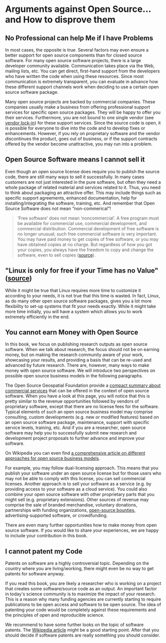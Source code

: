 # Arguments against Open Source... and How to disprove them

## No Professional can help Me if I have Problems

In most cases, the opposite is true. Several factors may even ensure a better support for open source components than for closed source software. 
For many open source software projects, there is a large developer community available. Communication takes place via the Web, mailing lists, etc. You can get direct, first-hand support from the developers who have written the code when using these resources. Since most communication is extremely transparent, you can evaluate in advance how these different support channels work when deciding to use a certain open source software package.

Many open source projects are backed by commercial companies. These companies usually make a business from offering professional support services for specific open source packages. They will be happy to offer you their services. Furthermore, you are not bound to one single vendor (see [vendor lock-in](https://en.wikipedia.org/wiki/Vendor_lock-in)) for these support services. Since the source code is open, it is possible for everyone to dive into the code and to develop fixes or enhancements. However, if you rely on proprietary software and the vendor discontinues the product, goes out of business, or if the support contracts offered by the vendor become unattractive, you may run into a problem.


## Open Source Software means I cannot sell it

Even though an open source license does require you to publish the source code, there are still many ways to sell it successfully. In many cases customers are not just interested in the pure software, but often they need a whole package of related material and services related to it. Thus, you need to think about packaging an attractive offer. This may include things such as specific support agreements, enhanced documentation, help for installing/integrating the software, training, etc.
And remember that Open Source Software does not mean “non-commerical”! 
> <i class="octicon octicon-quote"></i> ’Free software’ does not mean ‘noncommercial’. A free program must be available for commercial use, commercial development, and commercial distribution. Commercial development of free software is no longer unusual; such free commercial software is very important. You may have paid money to get copies of free software, or you may have obtained copies at no charge. But regardless of how you got your copies, you always have the freedom to copy and change the software, even to sell copies ([source](http://www.gnu.org/philosophy/free-sw.html)).


## "Linux is only for free if your Time has no Value" ([source](http://www.jwz.org/doc/linux.html))

While it might be true that Linux requires more time to customize it according to your needs, it is not true that this time is wasted. In fact, Linux, as do many other open source software packages, gives you a lot more flexibility to set-up systems that fit your needs exactly. While  it might take more time initially, you will have a system which allows you to work extremely efficiently in the end.


## You cannot earn Money with Open Source

In this book, we focus on publishing research outputs as open source software. When we talk about research, the focus should not be on earning money, but on making the research community aware of your work, showcasing your results, and providing a basis that can be re-used and advanced by future research. There are, however, many ways to make money with open source software. We will introduce two perspectives on possible open source business models in the following paragraphs.

The Open Source Geospatial Foundation provide a [compact summary about commercial services](http://wiki.osgeo.org/wiki/Commercial_Services) that can be offered in the context of open source software. When you have a look at this page, you will notice that this is pretty similar to the revenue opportunities followed by vendors of proprietary software, except that there are no license fees for the software. Typical elements of such an open source business model may comprise consulting, custom developments (e.g. new or modified features) based on an open source software package, maintenance, support with specific service levels, training, etc. And if you are a researcher, open source software may help you to successfully submit new research and development project proposals to further advance and improve your software.

On Wikipedia you can even find [a comprehensive article on different approaches for open source business models](http://en.wikipedia.org/wiki/Business_models_for_open-source_software). 

For example, you may follow dual-licensing approach. This means that you publish your software under an open source license but for those users who may not be able to comply with this license, you can sell commercial licenses. Another approach is to sell your software as a service (e.g. by providing access to your software as a cloud service). You could also combine your open source software with other proprietary parts that you might sell (e.g. proprietary extensions). Other sources of revenue may comprise the sale of branded merchandise, voluntary donations, partnerships with funding organizations, [open-source bounties](https://en.wikipedia.org/wiki/Open-source_bounty), advertising-supported software, or crowdfunding.

There are even many further opportunities how to make money from open source software. If you would like to share your experiences, we are happy to include your contribution in this book.


## I cannot patent my Code

Patents on software are a highly controversial topic. Depending on the country where you are living/working, there might even be no way to get patents for software anyway.

If you read this book, you are likely a researcher who is working on a project that creates some software/source code as an output. An important factor in today's science community is to maximize the impact of your research. This is a reason why many funding agencies are currently starting to require publications to be open access and software to be open source. The idea of patenting your code would be completely against these requirements and the principles of open and reproducible science.

We recommend to have some further looks on the topic of software patents. The [Wikipedia article](https://en.wikipedia.org/wiki/Software_patent) might be a good starting point. After that you should decide if software patents are really something you should consider.

